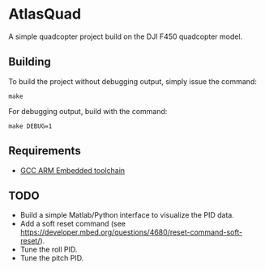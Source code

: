 # AtlasQuad
A simple quadcopter project build on the DJI F450 quadcopter model.

## Building
To build the project without debugging output, simply issue the command:

```
make
```

For debugging output, build with the command:

```
make DEBUG=1
```

## Requirements

* [GCC ARM Embedded toolchain][1]


## TODO
* Build a simple Matlab/Python interface to visualize the PID data.
* Add a soft reset command (see https://developer.mbed.org/questions/4680/reset-command-soft-reset/).
* Tune the roll PID.
* Tune the pitch PID.


[1]: [https://launchpad.net/gcc-arm-embedded]

